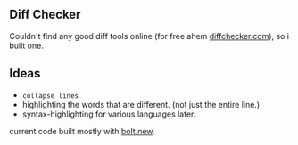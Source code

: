 ## Diff Checker

Couldn't find any good diff tools online (for free ahem [diffchecker.com](https://www.diffchecker.com/text-compare/)), so i built one.

## Ideas

- `collapse lines`
- highlighting the words that are different. (not just the entire line.)
- syntax-highlighting for various languages later.

current code built mostly with [bolt.new](https://bolt.new).
